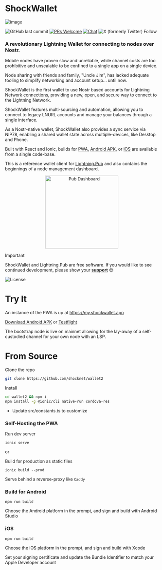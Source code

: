 # ShockWallet
![image](https://shockwallet.b-cdn.net/wnp%20banner.png)

![GitHub last commit](https://img.shields.io/github/last-commit/shocknet/wallet2?style=flat-square)
[![PRs Welcome](https://img.shields.io/badge/PRs-welcome-brightgreen.svg?style=flat-square)](http://makeapullrequest.com) 
[![Chat](https://img.shields.io/badge/chat-on%20Telegram-blue?style=flat-square)](https://t.me/ShockBTC)
![X (formerly Twitter) Follow](https://img.shields.io/twitter/follow/ShockBTC?style=flat-square&logo=bitcoin)

### A revolutionary Lightning Wallet for connecting to nodes over Nostr.

Mobile nodes have proven slow and unreliable, while channel costs are too prohibitive and unscalable to be confined to a single app on a single device. 

Node sharing with friends and family, "Uncle Jim", has lacked adequate tooling to simplify networking and account setup... until now.

ShockWallet is the first wallet to use Nostr based accounts for Lightning Network connections, providing a new, open, and secure way to connect to the Lightning Network.

ShockWallet features multi-sourcing and automation, allowing you to connect to legacy LNURL accounts and manage your balances through a single interface. 

As a Nostr-native wallet, ShockWallet also provides a sync service via NIP78, enabling a shared wallet state across multiple-devices, like Desktop and Phone.

Built with React and Ionic, builds for [PWA](https://my.shockwallet.app), [Android APK](https://dl.shockwallet.app/shockwallet.apk), or [iOS](https://testflight.apple.com/join/soZAKZWj) are available from a single code-base.

This is a reference wallet client for [Lightning.Pub](https://github.com/shocknet/Lightning.Pub) and also contains the beginnings of a node management dashboard. 

<p style="text-align: center;"><img src="https://shockwallet.b-cdn.net/pub_home_ss.png" alt="Pub Dashboard" width="240"></p>

> [!IMPORTANT]  
> ShockWallet and Lightning.Pub are free software. If you would like to see continued development, please show your [**support**](https://github.com/sponsors/shocknet) 😊<br>

<img src="https://www.gnu.org/graphics/agplv3-with-text-162x68.png" alt="License">
<br>



# Try It

An instance of the PWA is up at https://my.shockwallet.app 

[Download Android APK](https://dl.shockwallet.app/shockwallet.apk) or [Testflight](https://testflight.apple.com/join/soZAKZWj)

The bootstrap node is live on mainnet allowing for the lay-away of a self-custodied channel for your own node with an LSP. 

# From Source

Clone the repo

```bash
git clone https://github.com/shocknet/wallet2
```
Install

```bash
cd wallet2 && npm i
npm install -g @ionic/cli native-run cordova-res
```
* Update src/constants.ts to customize

### Self-Hosting the PWA

Run dev server

```
ionic serve
```
or 

Build for production as static files

```
ionic build --prod
```

Serve behind a reverse-proxy like `Caddy`

### Build for Android

```
npm run build
```

Choose the Android platform in the prompt, and sign and build with Android Studio

### iOS

```
npm run build
```
Choose the iOS platform in the prompt, and sign and build with Xcode

Set your signing certificate and update the Bundle Identifier to match your Apple Developer account

